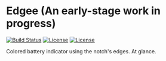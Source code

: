 # Edgee (An early-stage work in progress)

[![Build Status](https://travis-ci.org/Esselans/Edgee.svg?branch=master)](https://travis-ci.org/Esselans/Edgee) [![License](https://img.shields.io/github/license/Esselans/Edgee)](https://www.gnu.org/licenses/gpl-3.0.en.html) [![License](https://img.shields.io/github/v/release/Esselans/Edgee?include_prereleases)](https://github.com/Esselans/Edgee/releases)

Colored battery indicator using the notch's edges. At glance.